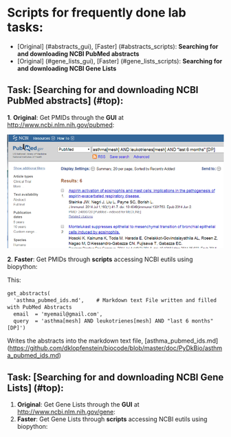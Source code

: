 # <a name=top></a>Scripts for frequently done lab tasks:

* [Original] (#abstracts_gui), [Faster] (#abstracts_scripts): **Searching for and downloading NCBI PubMed abstracts**
* [Original] (#gene_lists_gui), [Faster] (#gene_lists_scripts): **Searching for and downloading NCBI Gene Lists**
 


## Task: <a name=abstracts></a>[**Searching for and downloading NCBI PubMed abstracts**] (#top):

**1**. <a name=abstracts_gui></a>**Original**: Get PMIDs through the **GUI** at http://www.ncbi.nlm.nih.gov/pubmed:

  ![NCBI Pubmed](https://github.com/dklopfenstein/biocode/blob/master/doc/PyDkBio/asthma_pubmed_GUI.png)

**2**. <a name=abstracts_scripts></a>**Faster**: Get PMIDs through **scripts** accessing NCBI eutils using biopython:

This:
```
get_abstracts(
  'asthma_pubmed_ids.md',    # Markdown text File written and filled with PubMed Abstracts
  email  = 'myemail@gmail.com',
  query  = 'asthma[mesh] AND leukotrienes[mesh] AND "last 6 months" [DP]')
```

Writes the abstracts into the markdown text file, [asthma_pubmed_ids.md] (https://github.com/dklopfenstein/biocode/blob/master/doc/PyDkBio/asthma_pubmed_ids.md)

## Task: <a name=gene_lists></a>[**Searching for and downloading NCBI Gene Lists**] (#top):
1. <a name=gene_lists_gui></a>**Original**: Get Gene Lists through the **GUI** at http://www.ncbi.nlm.nih.gov/gene:
2. <a name=gene_lists_scripts></a>**Faster**: Get Gene Lists through **scripts** accessing NCBI eutils using biopython:
